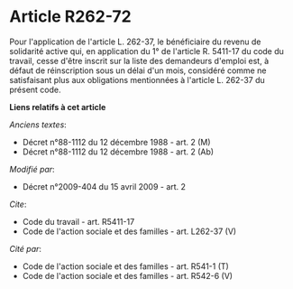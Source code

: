 # Article R262-72

Pour l'application de l'article L. 262-37, le bénéficiaire du revenu de solidarité active qui, en application du 1° de
l'article R. 5411-17 du code du travail, cesse d'être inscrit sur la liste des demandeurs d'emploi est, à défaut de
réinscription sous un délai d'un mois, considéré comme ne satisfaisant plus aux obligations mentionnées à l'article L. 262-37
du présent code.

**Liens relatifs à cet article**

_Anciens textes_:

  - Décret n°88-1112 du 12 décembre 1988 - art. 2 (M)
  - Décret n°88-1112 du 12 décembre 1988 - art. 2 (Ab)

_Modifié par_:

  - Décret n°2009-404 du 15 avril 2009 - art. 2

_Cite_:

  - Code du travail - art. R5411-17
  - Code de l'action sociale et des familles - art. L262-37 (V)

_Cité par_:

  - Code de l'action sociale et des familles - art. R541-1 (T)
  - Code de l'action sociale et des familles - art. R542-6 (V)
